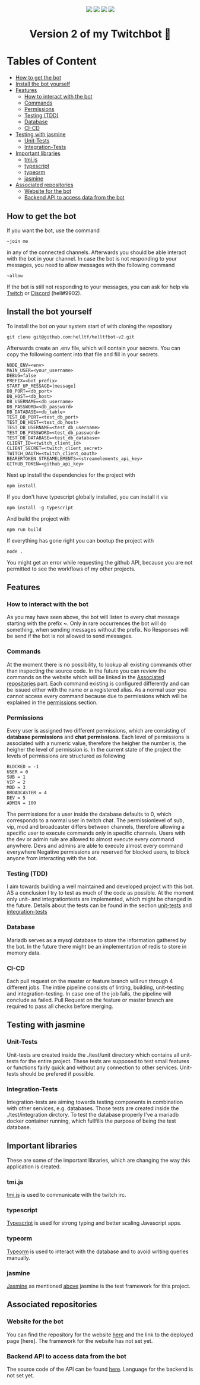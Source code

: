 <div align="center">
		<img src="https://github.com/helltf/helltfbot-v2/actions/workflows/build-test.yml/badge.svg">
    <img src="https://badgen.net/npm/node/express">
    <img src= "https://img.shields.io/github/stars/helltf/helltfbot-v2.svg?style=social&label=Star&maxAge=2592000">
    <img src= "https://badgen.net/github/contributors/helltf/helltfbot-v2">
</div>
<h1 align=center>Version 2 of my Twitchbot 🤖</h1>

# Tables of Content

- [How to get the bot](#how-to-get-the-bot)
- [Install the bot yourself](#install-the-bot-yourself)
- [Features](#features)
  * [How to interact with the bot](#how-to-interact-with-the-bot)
  * [Commands](#commands)
  * [Permissions](#permissions)
  * [Testing (TDD)](#testing--tdd-)
  * [Database](#database)
  * [CI-CD](#ci-cd)
- [Testing with jasmine](#testing-with-jasmine)
  * [Unit-Tests](#unit-tests)
  * [Integration-Tests](#integration-tests)
- [Important libraries](#important-libraries)
  * [tmi.js](#tmijs)
  * [typescript](#typescript)
  * [typeorm](#typeorm)
  * [jasmine](#jasmine)
- [Associated repositories](#associated-repositories)
  * [Website for the bot](#website-for-the-bot)
  * [Backend API to access data from the bot](#backend-api-to-access-data-from-the-bot)


## How to get the bot

If you want the bot, use the command
```
~join me
```
in any of the connected channels.
Afterwards you should be able interact with the bot in your channel.
In case the bot is not responding to your messages, you need to allow messages with the following command

```
~allow
```

If the bot is still not responding to your messages, you can ask for help via [Twitch](https://twitch.tv/helltf) or [Discord](https://discord.com/channels/@me/296688575704072192) (hell#9902).

## Install the bot yourself
To install the bot on your system start of with cloning the repository

```
git clone git@github.com:helltf/helltfbot-v2.git
```

Afterwards create an .env file, which will contain your secrets.
You can copy the following content into that file and fill in your secrets.

```
NODE_ENV=<env>
MAIN_USER=<your_username>
DEBUG=false
PREFIX=<bot_prefix>
START_UP_MESSAGE=[message]
DB_PORT=<db_port>
DB_HOST=<db_host>
DB_USERNAME=<db_username>
DB_PASSWORD=<db_password>
DB_DATABASE=<db_table>
TEST_DB_PORT=<test_db_port>
TEST_DB_HOST=<test_db_host>
TEST_DB_USERNAME=<test_db_username>
TEST_DB_PASSWORD=<test_db_password>
TEST_DB_DATABASE=<test_db_database>
CLIENT_ID=<twitch_client_id>
CLIENT_SECRET=<twitch_client_secret>
TWITCH_OAUTH=<twitch_client_oauth>
BEARERTOKEN_STREAMELEMENTS=<streamelements_api_key>
GITHUB_TOKEN=<github_api_key>
```

Next up install the dependencies for the project with 

```
npm install
```

If you don't have typescript globally installed, you can install it via

```
npm install -g typescript
```

And build the project with 

```
npm run build
```

If everything has gone right you can bootup the project with 

```
node .
```
You might get an error while requesting the github API, because you are not permitted to see the workflows of my other projects.

## Features

### How to interact with the bot
As you may have seen above, the bot will listen to every chat message starting with the prefix **~**.
Only in rare occurrences the bot will do something, when sending messages without the prefix.
No Responses will be send if the bot is not allowed to send messages.

### Commands

At the moment there is no possibility, to lookup all existing commands other than inspecting the source code.
In the future you can review the commands on the website which will be linked in the [Associated repositories](#associated-repositories) part.
Each command existing is configured differently and can be issued either with the name or a registered alias.
As a normal user you cannot access every command because due to permissions which will be explained in the [permissions](###Permissions) section.

### Permissions
Every user is assigned two different permissions, which are consisting of **database permissions** and **chat permissions**.
Each level of permissions is associated with a numeric value, therefore the heigher the number is, the heigher the level of permission is.
In the current state of the project the levels of permissions are structured as following

```
BLOCKED = -1
USER = 0
SUB = 1
VIP = 2
MOD = 3
BROADCASTER = 4
DEV = 5
ADMIN = 100
```

The permissions for a user inside the database defaults to 0, which corresponds to a normal user in twitch chat.
The permissionlevel of sub, vip, mod and broadcaster differs between channels, therefore allowing a specific user to execute commands only in specific channels.
Users with the dev or admin rule are allowed to almost execute every command anywhere.
Devs and admins are able to execute almost every command everywhere
Negative permissions are reserved for blocked users, to block anyone from interacting with the bot.

### Testing (TDD)
I aim towards building a well maintained and developed project with this bot.
AS a conclusion I try to test as much of the code as possible.
At the moment only unit- and integrationtests are implemented, which might be changed in the future.
Details about the tests can be found in the section [unit-tests](#unit-tests) and [integration-tests](#integration-tests)

### Database

Mariadb serves as a mysql database to store the information gathered by the bot.
In the future there might be an implementation of redis to store in memory data.

### CI-CD

Each pull request on the master or feature branch will run through 4 different jobs.
The intire pipeline consists of linting, building, unit-testing and integration-testing.
In case one of the job fails, the pipeline will conclude as failed.
Pull Request on the feature or master branch are required to pass all checks before merging.

## Testing with jasmine

### Unit-Tests

Unit-tests are created inside the ./test/unit directory which contains all unit-tests for the entire project.
These tests are supposed to test small features or functions fairly quick and without any connection to other services.
Unit-tests should be prefered if possible.

### Integration-Tests

Integration-tests are aiming towards testing components in combination with other services, e.g. databases.
Those tests are created inside the ./test/integration dirctory.
To test the database properly I've a mariadb docker container running, which fullfills the purpose of being the test database.

## Important libraries

These are some of the important libraries, which are changing the way this application is created.

### tmi.js

[tmi.js](https://www.npmjs.com/package/tmi.js) is used to communicate with the twitch irc.

### typescript
[Typescript](https://www.npmjs.com/package/typescript) is used for strong typing and better scaling Javascript apps.

### typeorm

[Typeorm](https://www.npmjs.com/package/typeorm) is used to interact with the database and to avoid writing queries manually. 

### jasmine

[Jasmine](https://www.npmjs.com/package/jasmine) as mentioned [above](#testing-with-jasmine) jasmine is the test framework for this project.

## Associated repositories

### Website for the bot

You can find the repository for the website [here](https://github.com/helltf/bot-v2-website) and the link to the deployed page [here].
The framework for the website has not set yet.

### Backend API to access data from the bot
The source code of the API can be found [here](https://github.com/helltf/bot-v2-backend).
Language for the backend is not set yet.